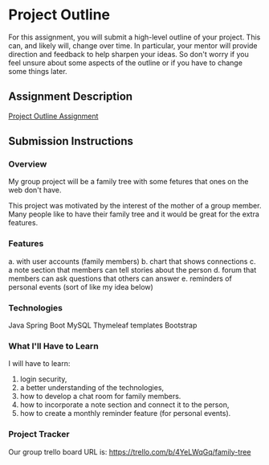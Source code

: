 # Project Outline
For this assignment, you will submit a high-level outline of your project. This can, and likely will, change over time. In particular, your mentor will provide direction and feedback to help sharpen your ideas. So don't worry if you feel unsure about some aspects of the outline or if you have to change some things later.

## Assignment Description
[Project Outline Assignment](https://education.launchcode.org/liftoff/modules/assignments/project-outline)

## Submission Instructions

### Overview

My group project will be a family tree with some fetures that ones on the web don't have.

This project was motivated by the interest of the mother of a group member.  Many people like to have their family tree and it would be great for the extra features.

### Features

a. with user accounts (family members)
b. chart that shows connections
c. a note section that members can tell stories about the person
d. forum that members can ask questions that others can answer
e. reminders of personal events (sort of like my idea below)

### Technologies

Java
Spring Boot
MySQL
Thymeleaf templates
Bootstrap

### What I'll Have to Learn

I will have to learn:
1. login security,
2. a better understanding of the technologies, 
3. how to develop a chat room for family members. 
4. how to incorporate a note section and connect it to the person, 
5. how to create a monthly reminder feature (for personal events).

### Project Tracker

Our group trello board URL is:
https://trello.com/b/4YeLWqGq/family-tree 
